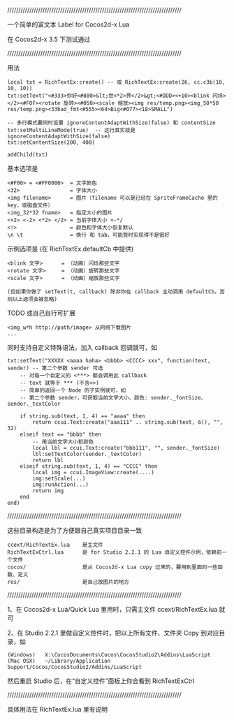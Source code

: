 ///////////////////////////////////////////////////////////////////////////////

一个简单的富文本 Label for Cocos2d-x Lua

在 Cocos2d-x 3.5 下测试通过

///////////////////////////////////////////////////////////////////////////////
	
用法

	local txt = RichTextEx:create() -- 或 RichTextEx:create(26, cc.c3b(10, 10, 10))
	txt:setText("<#333>你好<#800>&lt;世<*2>界</2>&gt;<#DDD><+10><blink 闪烁></2><#F0F><rotate 旋转><#050><scale 缩放><img res/temp.png><img_50*50 res/temp.png><33bad_fmt<#555><64>Big<#077><18>SMALL")
	
	-- 多行模式要同时设置 ignoreContentAdaptWithSize(false) 和 contentSize
	txt:setMultiLineMode(true)	-- 这行其实就是 ignoreContentAdaptWithSize(false)
	txt:setContentSize(200, 400)
	
	addChild(txt)
	
基本选项是

	<#F00> = <#FF0000> 	= 文字颜色
	<32>				= 字体大小
	<img filename>		= 图片（filename 可以是已经在 SpriteFrameCache 里的 key，或磁盘文件）
	<img_32*32 fname> 	= 指定大小的图片
	<+2> <-2> <*2> </2> = 当前字体大小 +-*/
	<!>					= 颜色和字体大小恢复默认
	\n \t 				= 换行 和 tab，可能暂时实现得不是很好
	
示例选项是 (在 RichTextEx.defaultCb 中提供)

	<blink 文字>		= （动画）闪烁那些文字
	<rotate 文字>		= （动画）旋转那些文字
	<scale 文字>		= （动画）缩放那些文字
	
	(但如果你做了 setText(t, callback) 除非你在 callback 主动调用 defaultCb，否则以上选项会被忽略)	
	
TODO 或自己自行可扩展

	<img_w*h http://path/image> 从网络下载图片
	...
	
同时支持自定义特殊语法，加入 callback 回调就可，如

	txt:setText("XXXXX <aaaa haha> <bbbb> <CCCC> xxx", function(text, sender) -- 第二个参数 sender 可选
		-- 对每一个自定义的 <***> 都会调用此 callback
		-- text 就等于 *** (不含<>)
		-- 简单的返回一个 Node 的子实例就可，如
		-- 第二个参数 sender，可获取当前文字大小、颜色: sender._fontSize、sender._textColor
		
		if string.sub(text, 1, 4) == "aaaa" then
			return ccui.Text:create("aaa111" .. string.sub(text, 6)), "", 32)
		elseif text == "bbbb" then
			-- 用当前文字大小和颜色
			local lbl = ccui.Text:create("bbb111", "", sender._fontSize)
			lbl:setTextColor(sender._textColor)
			return lbl
		elseif string.sub(text, 1, 4) == "CCCC" then
			local img = ccui.ImageView:create(....)
			img:setScale(...)
			img:runAction(...)
			return img
		end
	end)
	
	
	
///////////////////////////////////////////////////////////////////////////////

这些目录构造是为了方便跟自己真实项目目录一致
	
	ccext/RichTextEx.lua	是主文件
	RichTextExCtrl.lua     	是 for Studio 2.2.1 的 Lua 自定义控件示例，依赖前一个文件
	cocos/ 					是从 Cocos2d-x Lua copy 过来的，要用到里面的一些函数、定义
	res/ 					是自己放图片的地方

///////////////////////////////////////////////////////////////////////////////

1、在 Cocos2d-x Lua/Quick Lua 里用时，只需主文件 ccext/RichTextEx.lua 就可

2、在 Studio 2.2.1 里做自定义控件时，把以上所有文件、文件夹 Copy 到对应目录，如

    (Windows)   X:\CocosDocuments\Cocos\CocosStudio2\Addins\LuaScript
    (Mac OSX)   ~/Library/Application Support/Cocos/CocosStudio2/Addins/LuaScript
   
   然后重启 Studio 后，在“自定义控件”面板上你会看到 RichTextExCtrl   

///////////////////////////////////////////////////////////////////////////////

具体用法在  RichTextEx.lua 里有说明

